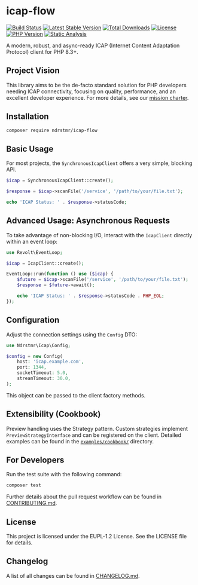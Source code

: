 # icap-flow

<!-- Badges -->
[![Build Status](https://img.shields.io/github/actions/workflow/status/ndrstmr/icap-flow/ci.yml?branch=main)](https://github.com/ndrstmr/icap-flow/actions)
[![Latest Stable Version](https://img.shields.io/packagist/v/ndrstmr/icap-flow?label=stable)](https://packagist.org/packages/ndrstmr/icap-flow)
[![Total Downloads](https://img.shields.io/packagist/dt/ndrstmr/icap-flow)](https://packagist.org/packages/ndrstmr/icap-flow)
[![License](https://img.shields.io/github/license/ndrstmr/icap-flow)](LICENSE)
[![PHP Version](https://img.shields.io/packagist/php-v/ndrstmr/icap-flow)](https://www.php.net/)
[![Static Analysis](https://img.shields.io/badge/static%20analysis-level%207-brightgreen)](phpstan.neon)

A modern, robust, and async-ready ICAP (Internet Content Adaptation Protocol) client for PHP 8.3+.

## Project Vision

This library aims to be the de-facto standard solution for PHP developers needing ICAP connectivity, focusing on quality, performance, and an excellent developer experience. For more details, see our [mission charter](docs/agent.md).

## Installation

```bash
composer require ndrstmr/icap-flow
```

## Basic Usage

For most projects, the `SynchronousIcapClient` offers a very simple, blocking API.

```php
$icap = SynchronousIcapClient::create();

$response = $icap->scanFile('/service', '/path/to/your/file.txt');

echo 'ICAP Status: ' . $response->statusCode;
```

## Advanced Usage: Asynchronous Requests

To take advantage of non-blocking I/O, interact with the `IcapClient` directly
within an event loop:

```php
use Revolt\EventLoop;

$icap = IcapClient::create();

EventLoop::run(function () use ($icap) {
    $future = $icap->scanFile('/service', '/path/to/your/file.txt');
    $response = $future->await();

    echo 'ICAP Status: ' . $response->statusCode . PHP_EOL;
});
```

## Configuration

Adjust the connection settings using the `Config` DTO:

```php
use Ndrstmr\Icap\Config;

$config = new Config(
    host: 'icap.example.com',
    port: 1344,
    socketTimeout: 5.0,
    streamTimeout: 30.0,
);
```

This object can be passed to the client factory methods.

## Extensibility (Cookbook)

Preview handling uses the Strategy pattern. Custom strategies implement
`PreviewStrategyInterface` and can be registered on the client. Detailed
examples can be found in the [`examples/cookbook/`](examples/cookbook/) directory.

## For Developers

Run the test suite with the following command:

```bash
composer test
```

Further details about the pull request workflow can be found in
[CONTRIBUTING.md](CONTRIBUTING.md).

## License

This project is licensed under the EUPL-1.2 License. See the LICENSE file for details.

## Changelog

A list of all changes can be found in [CHANGELOG.md](CHANGELOG.md).

